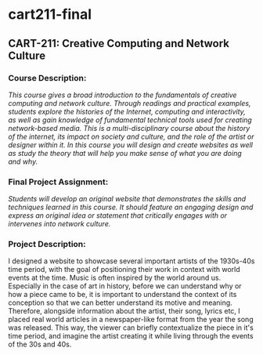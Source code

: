 # cart211-final

## CART-211: Creative Computing and Network Culture
### **Course Description:** 
*This course gives a broad introduction to the fundamentals of creative computing and network culture. Through readings and practical examples, students explore the histories of the Internet, computing and interactivity, as well as gain knowledge of fundamental technical tools used for creating network-based media. This is a multi-disciplinary course about the history of the internet, its impact on society and culture, and the role of the artist or designer within it. In this course you will design and create websites as well as study the theory that will help you make sense of what you are doing and why.* 

### **Final Project Assignment:**
*Students will develop an original website that demonstrates the skills and techniques learned in this course. It should feature an engaging design and express an original idea or statement that critically engages with or intervenes into network culture.*

### **Project Description:**
I designed a website to showcase several important artists of the 1930s-40s time period, with the goal of positioning their work in context with world events at the time. Music is often inspired by the world around us. Especially in the case of art in history, before we can understand why or how a piece came to be, it is important to understand the context of its conception so that we can better understand its motive and meaning. Therefore, alongside information about the artist, their song, lyrics etc, I placed real world articles in a newspaper-like format from the year the song was released. This way, the viewer can briefly contextualize the piece in it's time period, and imagine the artist creating it while living through the events of the 30s and 40s.   
